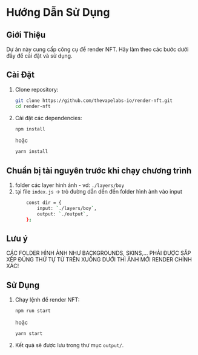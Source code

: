 # Hướng Dẫn Sử Dụng

## Giới Thiệu
Dự án này cung cấp công cụ để render NFT. Hãy làm theo các bước dưới đây để cài đặt và sử dụng.

## Cài Đặt
1. Clone repository:
    ```bash
    git clone https://github.com/thevapelabs-io/render-nft.git
    cd render-nft
    ```

2. Cài đặt các dependencies:
    ```bash
    npm install
    ```
    hoặc
    ```bash
    yarn install
    ```

## Chuẩn bị tài nguyên trước khi chạy chương trình
1.  folder các layer hình ảnh - vd: `./layers/boy`
2.  tại file `index.js` -> trỏ đường dẫn dến đến folder hình ảnh vào input
    ```bash
        const dir = {
            input: `./layers/boy`,
            output: `./output`,
        };
    ```

## Lưu ý
CÁC FOLDER HÌNH ẢNH NHƯ BACKGROUNDS, SKINS,... PHẢI ĐƯỢC SẮP XẾP ĐÚNG THỨ TỰ TỪ TRÊN XUỐNG DƯỚI
THÌ ẢNH MỚI RENDER CHÍNH XÁC!


## Sử Dụng
1. Chạy lệnh để render NFT:
    ```bash
    npm run start
    ```
    hoặc
    ```bash
    yarn start
    ```

2. Kết quả sẽ được lưu trong thư mục `output/`.

